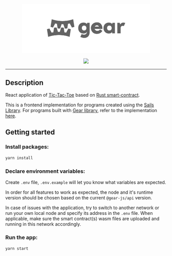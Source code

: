 <p align="center">
  <a href="https://gear-tech.io">
    <img src="https://github.com/gear-tech/gear/blob/master/images/logo-grey.png" width="400" alt="GEAR">
  </a>
</p>
<p align=center>
    <a href="https://github.com/gear-tech/gear-js/blob/master/LICENSE"><img src="https://img.shields.io/badge/License-GPL%203.0-success"></a>
</p>
<hr>

## Description

React application of [Tic-Tac-Toe](https://wiki.gear-tech.io/docs/examples/Gaming/tictactoe) based on [Rust smart-contract](https://github.com/gear-foundation/dapps/tree/master/contracts/tic-tac-toe).

This is a frontend implementation for programs created using the [Sails Library](https://wiki.vara.network/docs/build/sails/). For programs built with [Gear library](https://wiki.vara.network/docs/build/gstd/), refer to the implementation [here](https://github.com/gear-foundation/dapps/tree/master/frontend/dev/gstd-tic-tac-toe).

## Getting started

### Install packages:

```sh
yarn install
```

### Declare environment variables:

Create `.env` file, `.env.example` will let you know what variables are expected.

In order for all features to work as expected, the node and it's runtime version should be chosen based on the
current `@gear-js/api` version.

In case of issues with the application, try to switch to another network or run your own local node and specify its
address in the `.env` file. When applicable, make sure the smart contract(s) wasm files are uploaded and running in this
network accordingly.

### Run the app:

```sh
yarn start
```
